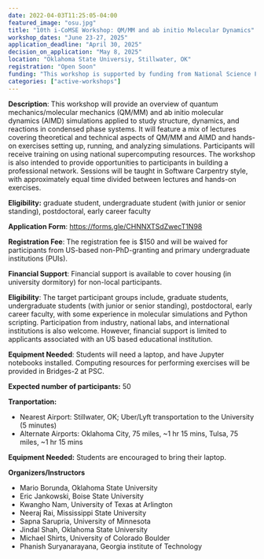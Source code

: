 ```yaml
---
date: 2022-04-03T11:25:05-04:00
featured_image: "osu.jpg"
title: "10th i-CoMSE Workshop: QM/MM and ab initio Molecular Dynamics"
workshop_dates: "June 23-27, 2025"
application_deadline: "April 30, 2025"
decision_on_application: "May 8, 2025"
location: "Oklahoma State Universiy, Stillwater, OK"
registration: "Open Soon"
funding: "This workshop is supported by funding from National Science Foundation"
categories: ["active-workshops"]
---
```

**Description**: This workshop will provide an overview of quantum mechanics/molecular mechanics (QM/MM) and ab initio molecular dynamics (AIMD) simulations applied to study structure, dynamics, and reactions in condensed phase systems. It will feature a mix of lectures covering theoretical and technical aspects of QM/MM and AIMD and hands-on exercises setting up, running, and analyzing simulations. Participants will receive training on using national supercomputing resources. The workshop is also intended to provide opportunities to participants in building a professional network. Sessions will be taught in Software Carpentry style, with approximately equal time divided between lectures and hands-on exercises.

**Eligibility:** graduate student, undergraduate student (with junior or senior standing), postdoctoral, early career faculty

**Application Form**: https://forms.gle/CHNNXTSdZwecT1N98

**Registration Fee**: The registration fee is $150 and will be waived for participants from US-based non-PhD-granting and primary undergraduate institutions (PUIs).

**Financial Support**: Financial support is available to cover housing (in university dormitory) for non-local participants. 

**Eligibility**: The target participant groups include, graduate students, undergraduate students (with junior or senior standing), postdoctoral, early career faculty, with some experience in molecular simulations and Python scripting. Participation from industry, national labs, and international institutions is also welcome. However, financial support is limited to applicants associated with an US based educational institution.

**Equipment Needed**: Students will need a laptop, and have Jupyter notebooks installed. Computing resources for performing exercises will be provided in Bridges-2 at PSC.

**Expected number of participants:** 50

**Tranportation:**
 * Nearest Airport: Stillwater, OK; Uber/Lyft transportation to the University (5 minutes)
 * Alternate Airports: Oklahoma City, 75 miles, ~1 hr 15 mins, Tulsa, 75 miles, ~1 hr 15 mins

**Equipment Needed:** Students are encouraged to bring their laptop.

**Organizers/Instructors**
 - Mario Borunda, Oklahoma State University
 - Eric Jankowski, Boise State University
 - Kwangho Nam, University of Texas at Arlington
 - Neeraj Rai, Mississippi State University
 - Sapna Sarupria, University of Minnesota
 - Jindal Shah, Oklahoma State University
 - Michael Shirts, University of Colorado Boulder
 - Phanish Suryanarayana, Georgia institute of Technology
